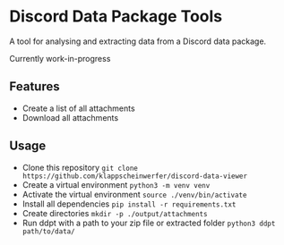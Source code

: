# Discord Data Package Tools

A tool for analysing and extracting data from a Discord data package.

Currently work-in-progress

## Features

- Create a list of all attachments
- Download all attachments

## Usage

- Clone this repository `git clone https://github.com/klappscheinwerfer/discord-data-viewer`
- Create a virtual environment `python3 -m venv venv`
- Activate the virtual environment `source ./venv/bin/activate`
- Install all dependencies `pip install -r requirements.txt`
- Create directories `mkdir -p ./output/attachments`
- Run ddpt with a path to your zip file or extracted folder `python3 ddpt path/to/data/`

